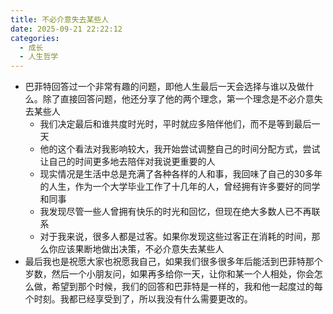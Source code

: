 ```yaml
---
title: 不必介意失去某些人
date: 2025-09-21 22:22:12
categories:
  - 成长
  - 人生哲学
---
```

- 巴菲特回答过一个非常有趣的问题，即他人生最后一天会选择与谁以及做什么。除了直接回答问题，他还分享了他的两个理念，第一个理念是不必介意失去某些人
  - 我们决定最后和谁共度时光时，平时就应多陪伴他们，而不是等到最后一天
  - 他的这个看法对我影响较大，我开始尝试调整自己的时间分配方式，尝试让自己的时间更多地去陪伴对我说更重要的人
  - 现实情况是生活中总是充满了各种各样的人和事，我回味了自己的30多年的人生，作为一个大学毕业工作了十几年的人，曾经拥有许多要好的同学和同事
  - 我发现尽管一些人曾拥有快乐的时光和回忆，但现在绝大多数人已不再联系
  - 对于我来说，很多人都是过客。如果你发现这些过客正在消耗的时间，那么你应该果断地做出决策，不必介意失去某些人
- 最后我也是祝愿大家也祝愿我自己，如果我们很多很多年后能活到巴菲特那个岁数，然后一个小朋友问，如果再多给你一天，让你和某一个人相处，你会怎么做，希望到那个时候，我们的回答和巴菲特是一样的，我和他一起度过的每个时刻。我都已经享受到了，所以我没有什么需要更改的。